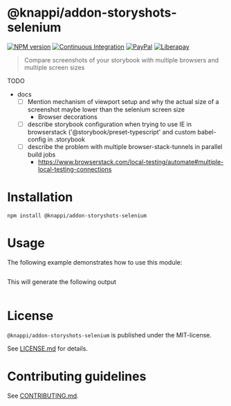 # @knappi/addon-storyshots-selenium

[![NPM version](https://img.shields.io/npm/v/@knappi/addon-storyshots-selenium.svg)](https://npmjs.com/package/@knappi/addon-storyshots-selenium)
[![Continuous Integration](https://github.com//workflows/Node.js%20CI/badge.svg)](https://github.com//actions?query=workflow%3A%22Node.js+CI%22)
[![PayPal](https://img.shields.io/badge/paypal-donate-yellow.svg)](https://www.paypal.com/cgi-bin/webscr?cmd=_s-xclick&hosted_button_id=GB656ZSAEQEXN&source=url)
[![Liberapay](https://img.shields.io/badge/liberapay-donate-yellow.svg)](https://liberapay.com/nils.knappmeier/donate)

> Compare screenshots of your storybook with multiple browsers and
> multiple screen sizes

TODO

- docs
  - [ ] Mention mechanism of viewport setup and why the actual size of
        a screenshot maybe lower than the selenium screen size
    - Browser decorations
  - [ ] describe storybook configuration when trying to use IE in
        browserstack ('@storybook/preset-typescript' and custom
        babel-config in .storybook
  - [ ] describe the problem with multiple browser-stack-tunnels in
        parallel build jobs
    - https://www.browserstack.com/local-testing/automate#multiple-local-testing-connections

# Installation

```
npm install @knappi/addon-storyshots-selenium
```

# Usage

The following example demonstrates how to use this module:

```js
```

This will generate the following output

```

```

# License

`@knappi/addon-storyshots-selenium` is published under the
MIT-license.

See [LICENSE.md](LICENSE.md) for details.

# Contributing guidelines

See [CONTRIBUTING.md](CONTRIBUTING.md).
